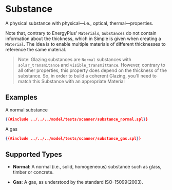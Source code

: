 # Substance

A physical substance with physical—i.e., optical, thermal—properties.

Note that, contrary to EnergyPlus\' `Materials`, `Substances` do not
contain information about the thickness, which in Simple is given when
creating a `Material`. The idea is to enable multiple materials of different
thicknesses to reference the same material.

> Note: Glazing substances are `Normal` substances with `solar_transmitance`
and `visible_transmittance`. However, contrary to all other properties, this property
does depend on the thickness of the substance. So, in order
to build a coherent Glazing, you\'ll need to match this Substance
with an appropriate Material

## Examples

A normal substance

```json
{{#include ../../../model/tests/scanner/substance_normal.spl}}
```

A gas
```json
{{#include ../../../model/tests/scanner/substance_gas.spl}}
```



 ## Supported Types

* **Normal**: A normal (i.e., solid, homogeneous) substance such as glass,
timber or concrete.    

* **Gas**: A gas, as understood by the standard ISO-15099(2003).

